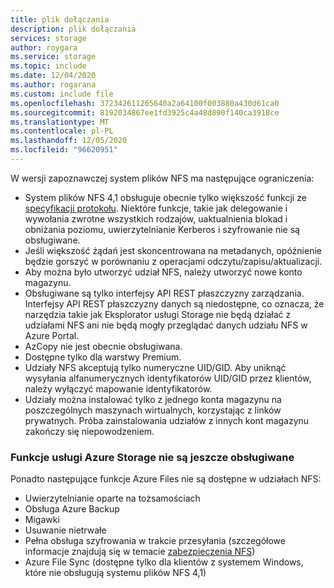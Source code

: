 ```yaml
---
title: plik dołączania
description: plik dołączania
services: storage
author: roygara
ms.service: storage
ms.topic: include
ms.date: 12/04/2020
ms.author: rogarana
ms.custom: include file
ms.openlocfilehash: 372342611265640a2a64100f003880a430d61ca0
ms.sourcegitcommit: 8192034867ee1fd3925c4a48d890f140ca3918ce
ms.translationtype: MT
ms.contentlocale: pl-PL
ms.lasthandoff: 12/05/2020
ms.locfileid: "96620951"
---
```

W wersji zapoznawczej system plików NFS ma następujące ograniczenia:

- System plików NFS 4,1 obsługuje obecnie tylko większość funkcji ze [specyfikacji protokołu](https://tools.ietf.org/html/rfc5661). Niektóre funkcje, takie jak delegowanie i wywołania zwrotne wszystkich rodzajów, uaktualnienia blokad i obniżania poziomu, uwierzytelnianie Kerberos i szyfrowanie nie są obsługiwane.
- Jeśli większość żądań jest skoncentrowana na metadanych, opóźnienie będzie gorszyć w porównaniu z operacjami odczytu/zapisu/aktualizacji.
- Aby można było utworzyć udział NFS, należy utworzyć nowe konto magazynu.
- Obsługiwane są tylko interfejsy API REST płaszczyzny zarządzania. Interfejsy API REST płaszczyzny danych są niedostępne, co oznacza, że narzędzia takie jak Eksplorator usługi Storage nie będą działać z udziałami NFS ani nie będą mogły przeglądać danych udziału NFS w Azure Portal.
- AzCopy nie jest obecnie obsługiwana.
- Dostępne tylko dla warstwy Premium.
- Udziały NFS akceptują tylko numeryczne UID/GID. Aby uniknąć wysyłania alfanumerycznych identyfikatorów UID/GID przez klientów, należy wyłączyć mapowanie identyfikatorów.
- Udziały można instalować tylko z jednego konta magazynu na poszczególnych maszynach wirtualnych, korzystając z linków prywatnych. Próba zainstalowania udziałów z innych kont magazynu zakończy się niepowodzeniem.

### <a name="azure-storage-features-not-yet-supported"></a>Funkcje usługi Azure Storage nie są jeszcze obsługiwane

Ponadto następujące funkcje Azure Files nie są dostępne w udziałach NFS:

- Uwierzytelnianie oparte na tożsamościach
- Obsługa Azure Backup
- Migawki
- Usuwanie nietrwałe
- Pełna obsługa szyfrowania w trakcie przesyłania (szczegółowe informacje znajdują się w temacie [zabezpieczenia NFS](../articles/storage/files/storage-files-compare-protocols.md#security))
- Azure File Sync (dostępne tylko dla klientów z systemem Windows, które nie obsługują systemu plików NFS 4,1)
